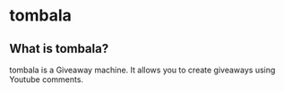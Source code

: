 # tombala

## What is tombala?

tombala is a Giveaway machine. It allows you to create giveaways using Youtube comments.

